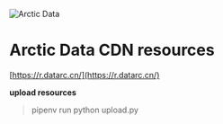 ![Arctic Data](https://r.datarc.cn/brand/ARCTIC_DATA_2022.png)

# Arctic Data CDN resources

[https://r.datarc.cn/](https://r.datarc.cn/)

__upload resources__
> pipenv run python upload.py
